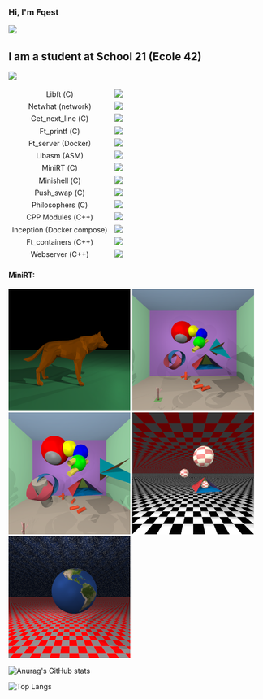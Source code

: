 ### Hi, I'm Fqest
![](https://komarev.com/ghpvc/?username=fqest)

## I am a student at School 21 (Ecole 42)

<p align="left">
  <a href="https://profile.intra.42.fr/">
    <img src="https://badge42.vercel.app/api/v2/cl5dyxi7u003009maji7yghgz/stats?cursusId=21&coalitionId=103">
  </a>
</p>
<table>
    <thead>
        <tr>
          <td style="text-align:center;">Libft (С)</td> <td> <img src="https://badge42.vercel.app/api/v2/cl5dyxi7u003009maji7yghgz/project/2024176"> </td>
        </tr>     
        <tr>
          <td style="text-align:center;">Netwhat (network)</td> <td> <img src="https://badge42.vercel.app/api/v2/cl5dyxi7u003009maji7yghgz/project/2035403"> </td>
        </tr>  
        <tr>
          <td style="text-align:center;">Get_next_line (С)</td> <td> <img src="https://badge42.vercel.app/api/v2/cl5dyxi7u003009maji7yghgz/project/2035402"> </td>
        </tr>       
        <tr>
          <td style="text-align:center;">Ft_printf (С)</td> <td> <img src="https://badge42.vercel.app/api/v2/cl5dyxi7u003009maji7yghgz/project/2046134"> </td>
        </tr>     
        <tr>
          <td style="text-align:center;">Ft_server (Docker)</td> <td> <img src="https://badge42.vercel.app/api/v2/cl5dyxi7u003009maji7yghgz/project/2113777"> </td>
        </tr>        
        <tr>
          <td style="text-align:center;">Libasm (ASM)</td> <td> <img src="https://badge42.vercel.app/api/v2/cl5dyxi7u003009maji7yghgz/project/2131387"> </td>
        </tr>         
        <tr>
          <td style="text-align:center;">MiniRT (С)</td> <td> <img src="https://badge42.vercel.app/api/v2/cl5dyxi7u003009maji7yghgz/project/2062169"> </td>
        </tr>
        <tr>
          <td style="text-align:center;">Minishell (С)</td> <td> <img src="https://badge42.vercel.app/api/v2/cl5dyxi7u003009maji7yghgz/project/2149674"> </td>
        </tr>
        <tr>
          <td style="text-align:center;">Push_swap (С)</td> <td> <img src="https://badge42.vercel.app/api/v2/cl5dyxi7u003009maji7yghgz/project/2171428"> </td>
        </tr>        
        <tr>
          <td style="text-align:center;">Philosophers (С)</td> <td> <img src="https://badge42.vercel.app/api/v2/cl5dyxi7u003009maji7yghgz/project/2184541"> </td>
        </tr>        
        <tr>
          <td style="text-align:center;">CPP Modules (С++)</td> <td> <img src="https://badge42.vercel.app/api/v2/cl5dyxi7u003009maji7yghgz/project/2297939"> </td>
        </tr>    
        <tr>
          <td style="text-align:center;">Inception (Docker compose)</td> <td> <img src="https://badge42.vercel.app/api/v2/cl5dyxi7u003009maji7yghgz/project/2305318"> </td>
        </tr>    
        <tr>
          <td style="text-align:center;">Ft_containers (С++)</td> <td> <img src="https://badge42.vercel.app/api/v2/cl5dyxi7u003009maji7yghgz/project/2305246"> </td>
        </tr>    
        <tr>
          <td style="text-align:center;">Webserver (С++)</td> <td> <img src="https://badge42.vercel.app/api/v2/cl5dyxi7u003009maji7yghgz/project/2313490"> </td>
        </tr>   
    </thead>
    <tbody>
    </tbody>
</table>


#### MiniRT:
<p>
  <a href="https://raw.githubusercontent.com/fqest/Fqest/main/img/image_01(large).bmp"><img src="img/image_01(small).bmp" alt="image_01.bmp" width="240" height="240"></a>
  <a href="https://raw.githubusercontent.com/fqest/Fqest/main/img/image_02(large).bmp"><img src="img/image_02(small).bmp" alt="image_02.bmp" width="240" height="240"></a>
  <a href="https://raw.githubusercontent.com/fqest/Fqest/main/img/image_03(large).bmp"><img src="img/image_03(small).bmp" alt="image_03.bmp" width="240" height="240"></a>
  <a href="https://raw.githubusercontent.com/fqest/Fqest/main/img/image_04(large).bmp"><img src="img/image_04(small).bmp" alt="image_04.bmp" width="240" height="240"></a>
  <a href="https://raw.githubusercontent.com/fqest/Fqest/main/img/image_05(large).bmp"><img src="img/image_05(small).bmp" alt="image_05.bmp" width="240" height="240"></a>
</p>


![Anurag's GitHub stats](https://github-readme-stats.vercel.app/api?username=fqest)

![Top Langs](https://github-readme-stats.vercel.app/api/top-langs/?username=fqest&layout=compact&hide=Objective-C,Roff,Makefile&langs_count=6)

